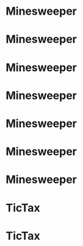 # Minesweeper
# Minesweeper
# Minesweeper
# Minesweeper
# Minesweeper
# Minesweeper
# Minesweeper
# TicTax
# TicTax
